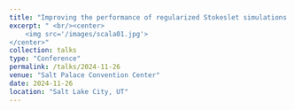 ```yaml
---
title: "Improving the performance of regularized Stokeslet simulations using linearly implicit integrators"
excerpt: " <br/><center>
    <img src='/images/scala01.jpg'>
</center>"
collection: talks
type: "Conference"
permalink: /talks/2024-11-26
venue: "Salt Palace Convention Center"
date: 2024-11-26
location: "Salt Lake City, UT"
---
```


